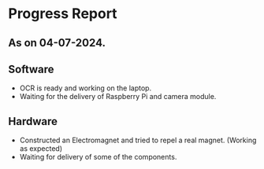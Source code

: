 # Progress Report 

## As on 04-07-2024.

## Software
- OCR is ready and working on the laptop.
- Waiting for the delivery of Raspberry Pi and camera module.

## Hardware
- Constructed an Electromagnet and tried to repel a real magnet. (Working as expected)
- Waiting for delivery of some of the components.
